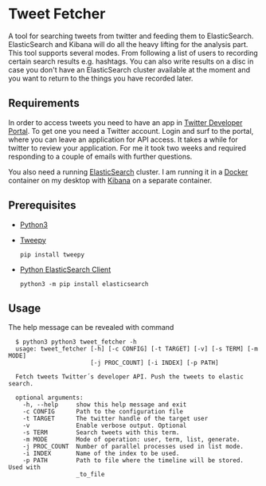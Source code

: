 # Tweet Fetcher

A tool for searching tweets from twitter and feeding them to ElasticSearch. ElasticSearch and Kibana
will do all the heavy lifting for the analysis part. This tool supports several modes. From
following a list of users to recording certain search results e.g. hashtags. You can also write
results on a disc in case you don't have an ElasticSearch cluster available at the moment and you
want to return to the things you have recorded later.

## Requirements

In order to access tweets you need to have an app in
[Twitter Developer Portal](https://developer.twitter.com/en/portal). To get one you need a Twitter
account. Login and surf to the portal, where you can leave an application for API access. It takes
a while for twitter to review your application. For me it took two weeks and
required responding to a couple of emails with further questions.

You also need a running [ElasticSearch](https://developer.twitter.com/en/portal/) cluster. I am
running it in a
[Docker](https://www.elastic.co/guide/en/elasticsearch/reference/current/docker.html) container on
my desktop with [Kibana](https://www.elastic.co/guide/en/kibana/current/docker.html) on a separate
container.

## Prerequisites

- [Python3](https://docs.python.org/3/tutorial/introduction.html#)
- [Tweepy](https://github.com/tweepy/tweepy)

      pip install tweepy

- [Python ElasticSearch Client](https://github.com/elastic/elasticsearch-py)

      python3 -m pip install elasticsearch

## Usage

The help message can be revealed with command

      $ python3 python3 tweet_fetcher -h
      usage: tweet_fetcher [-h] [-c CONFIG] [-t TARGET] [-v] [-s TERM] [-m MODE]
                           [-j PROC_COUNT] [-i INDEX] [-p PATH]

      Fetch tweets Twitter´s developer API. Push the tweets to elastic search.

      optional arguments:
        -h, --help     show this help message and exit
        -c CONFIG      Path to the configuration file
        -t TARGET      The twitter handle of the target user
        -v             Enable verbose output. Optional
        -s TERM        Search tweets with this term.
        -m MODE        Mode of operation: user, term, list, generate.
        -j PROC_COUNT  Number of parallel processes used in list mode.
        -i INDEX       Name of the index to be used.
        -p PATH        Path to file where the timeline will be stored. Used with
                       _to_file
